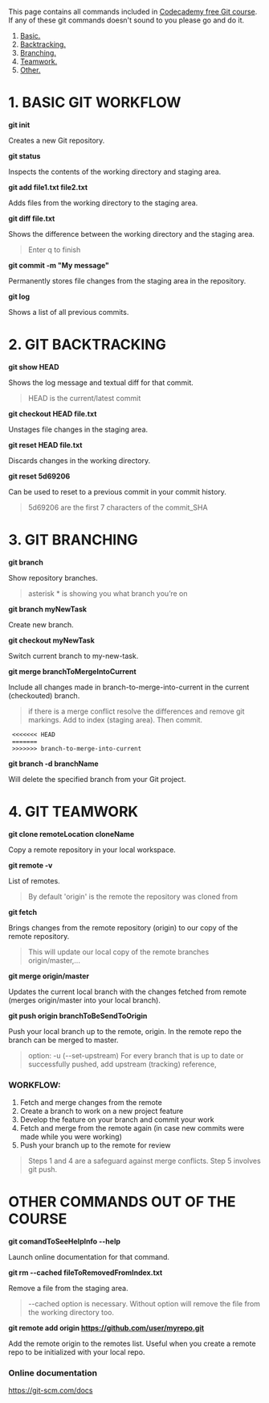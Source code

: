 This page contains all commands included in [Codecademy free Git course](https://www.codecademy.com/learn/learn-git "https://www.codecademy.com/learn/learn-git"). If any of these git commands doesn't sound to you please go and do it.

1. [Basic.](#1-basic-git-workflow)
2. [Backtracking.](#2-git-backtracking)
3. [Branching.](#3-git-branching)
4. [Teamwork.](#4-git-teamwork)
5. [Other.](#other-commands-out-of-the-course)

# 1. BASIC GIT WORKFLOW

**git init**

Creates a new Git repository.

**git status**

Inspects the contents of the working directory and staging area.

**git add file1.txt file2.txt**

Adds files from the working directory to the staging area.

**git diff file.txt**

Shows the difference between the working directory and the staging area.
> Enter q to finish

**git commit -m "My message"**

Permanently stores file changes from the staging area in the repository.

**git log**

Shows a list of all previous commits.

# 2. GIT BACKTRACKING

**git show HEAD**

Shows the log message and textual diff for that commit.
>HEAD is the current/latest commit

**git checkout HEAD file.txt**

Unstages file changes in the staging area.

**git reset HEAD file.txt**

Discards changes in the working directory.

**git reset 5d69206**

Can be used to reset to a previous commit in your commit history.
>5d69206 are the first 7 characters of the commit_SHA

# 3. GIT BRANCHING

**git branch**

Show repository branches.
>asterisk * is showing you what branch you’re on

**git branch myNewTask**

Create new branch.

**git checkout myNewTask**

Switch current branch to my-new-task.

**git merge branchToMergeIntoCurrent**

Include all changes made in branch-to-merge-into-current in the current (checkouted) branch.
>if there is a merge conflict resolve the differences and remove git markings. Add to index (staging area). Then commit.

```
 <<<<<<< HEAD
 =======
 >>>>>>> branch-to-merge-into-current
```

**git branch -d branchName**

Will delete the specified branch from your Git project.

# 4. GIT TEAMWORK

**git clone remoteLocation cloneName**

Copy a remote repository in your local workspace.

**git remote -v**

List of remotes.
>By default 'origin' is the remote the repository was cloned from

**git fetch**

Brings changes from the remote repository (origin) to our copy of the remote repository.
>This will update our local copy of the remote branches origin/master,...

**git merge origin/master**

Updates the current local branch with the changes fetched from remote (merges origin/master into your local branch).

**git push origin branchToBeSendToOrigin**

Push your local branch up to the remote, origin. In the remote repo the branch can be merged to master.
>option: -u (--set-upstream) For every branch that is up to date or successfully pushed, add upstream (tracking) reference,

### WORKFLOW:
 1. Fetch and merge changes from the remote
 2. Create a branch to work on a new project feature
 3. Develop the feature on your branch and commit your work
 4. Fetch and merge from the remote again (in case new commits were made while you were working)
 5. Push your branch up to the remote for review

>Steps 1 and 4 are a safeguard against merge conflicts. Step 5 involves git push.

# OTHER COMMANDS OUT OF THE COURSE<a name="other"></a>

**git comandToSeeHelpInfo --help**

Launch online documentation for that command.

**git rm --cached fileToRemovedFromIndex.txt**

Remove a file from the staging area.
>--cached option is necessary. Without option will remove the file from the working directory too.

**git remote add origin https://github.com/user/myrepo.git**

Add the remote origin to the remotes list. Useful when you create a remote repo to be initialized with your local repo.


### Online documentation

https://git-scm.com/docs
